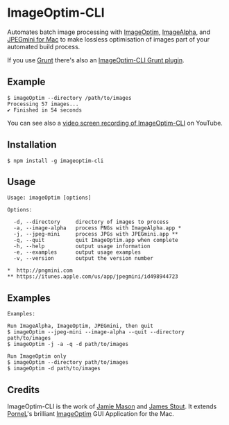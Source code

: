 # ImageOptim-CLI

Automates batch image processing with [ImageOptim](http://imageoptim.com), [ImageAlpha](http://pngmini.com), and [JPEGmini for Mac](http://jpegmini.com/mac) to make lossless optimisation of images part of your automated build process.

If you use [Grunt](http://gruntjs.com) there's also an [ImageOptim-CLI Grunt plugin](https://github.com/JamieMason/grunt-imageoptim).

## Example

    $ imageOptim --directory /path/to/images
    Processing 57 images...
    ✔ Finished in 54 seconds

You can see also a [video screen recording of ImageOptim-CLI](https://www.youtube.com/watch?v=HGBounRIzSs) on YouTube.

## Installation

    $ npm install -g imageoptim-cli

## Usage

    Usage: imageOptim [options]
    
    Options:
    
      -d, --directory     directory of images to process
      -a, --image-alpha   process PNGs with ImageAlpha.app *
      -j, --jpeg-mini     process JPGs with JPEGmini.app **
      -q, --quit          quit ImageOptim.app when complete
      -h, --help          output usage information
      -e, --examples      output usage examples
      -v, --version       output the version number
    
    *  http://pngmini.com
    ** https://itunes.apple.com/us/app/jpegmini/id498944723
    

## Examples

    Examples:
    
    Run ImageAlpha, ImageOptim, JPEGmini, then quit
    $ imageOptim --jpeg-mini --image-alpha --quit --directory path/to/images
    $ imageOptim -j -a -q -d path/to/images
    
    Run ImageOptim only
    $ imageOptim --directory path/to/images
    $ imageOptim -d path/to/images
    

## Credits

ImageOptim-CLI is the work of [Jamie Mason](https://github.com/JamieMason) and [James Stout](https://github.com/jamesstout). It extends [PorneL](https://github.com/pornel)'s brilliant [ImageOptim](https://github.com/pornel/ImageOptim) GUI Application for the Mac.
